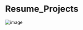 # Resume_Projects

![image](https://github.com/user-attachments/assets/9ce40b34-854e-41bd-95f7-a63a6f35fc68)
